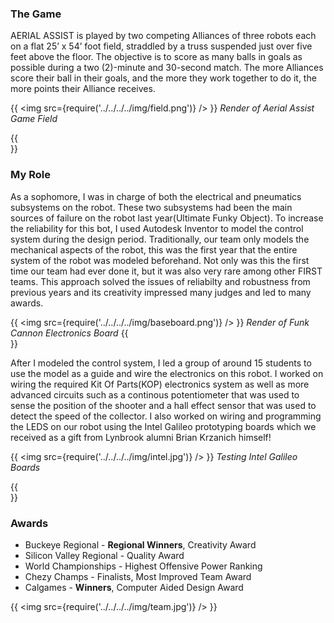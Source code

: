 ### The Game

AERIAL ASSIST is played by two competing Alliances of three robots each on a flat 25’ x 54’ foot field, straddled by a truss suspended just over five feet above the floor. The objective is to score as many balls in goals as possible during a two (2)-minute and 30-second match. The more Alliances score their ball in their goals, and the more they work together to do it, the more points their Alliance receives.

{{ <img src={require('../../../../img/field.png')} /> }}
*Render of Aerial Assist Game Field*

<!-- <img className={theme.max_width} src={require('../../../../img/funkcannon.png')} /> -->

{{ <br />}}

### My Role

As a sophomore, I was in charge of both the electrical and pneumatics subsystems on the robot. These two subsystems had been the main sources of failure on the robot last year(Ultimate Funky Object). To increase the reliability for this bot, I used Autodesk Inventor to model the control system during the design period. Traditionally, our team only models the mechanical aspects of the robot, this was the first year that the entire system of the robot was modeled beforehand. Not only was this the first time our team had ever done it, but it was also very rare among other FIRST teams. This approach solved the issues of reliabilty and robustness from previous years and its creativity impressed many judges and led to many awards.

{{ <img src={require('../../../../img/baseboard.png')} /> }}
*Render of Funk Cannon Electronics Board*
{{ <br />}}

After I modeled the control system, I led a group of around 15 students to use the model as a guide and wire the electronics on this robot. I worked on wiring the required Kit Of Parts(KOP) electronics system as well as more advanced circuits such as a continous potentiometer that was used to sense the position of the shooter and a hall effect sensor that was used to detect the speed of the collector. I also worked on wiring and programming the LEDS on our robot using the Intel Galileo prototyping boards which we received as a gift from Lynbrook alumni Brian Krzanich himself!

{{ <img src={require('../../../../img/intel.jpg')} /> }}
*Testing Intel Galileo Boards*

{{ <br />}}

### Awards
* Buckeye Regional - **Regional Winners**, Creativity Award
* Silicon Valley Regional - Quality Award
* World Championships - Highest Offensive Power Ranking
* Chezy Champs - Finalists, Most Improved Team Award
* Calgames - **Winners**, Computer Aided Design Award

{{ <img src={require('../../../../img/team.jpg')} /> }}
